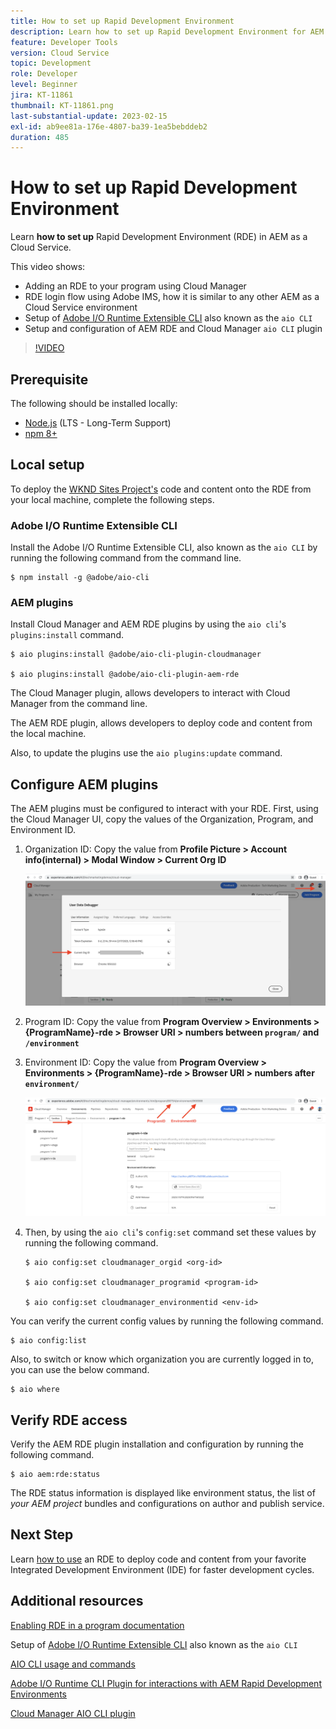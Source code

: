 ```yaml
---
title: How to set up Rapid Development Environment
description: Learn how to set up Rapid Development Environment for AEM as a Cloud Service.
feature: Developer Tools
version: Cloud Service
topic: Development
role: Developer
level: Beginner
jira: KT-11861
thumbnail: KT-11861.png
last-substantial-update: 2023-02-15
exl-id: ab9ee81a-176e-4807-ba39-1ea5bebddeb2
duration: 485
---
```

# How to set up Rapid Development Environment

Learn **how to set up** Rapid Development Environment (RDE) in AEM as a Cloud Service.

This video shows:

- Adding an RDE to your program using Cloud Manager
- RDE login flow using Adobe IMS, how it is similar to any other AEM as a Cloud Service environment
- Setup of [Adobe I/O Runtime Extensible CLI](https://developer.adobe.com/runtime/docs/guides/tools/cli_install/) also known as the `aio CLI` 
- Setup and configuration of AEM RDE and Cloud Manager `aio CLI` plugin

>[!VIDEO](https://video.tv.adobe.com/v/3415490?quality=12&learn=on)

## Prerequisite 

The following should be installed locally:

- [Node.js](https://nodejs.org/en/) (LTS - Long-Term Support)
- [npm 8+](https://docs.npmjs.com/)

## Local setup

To deploy the [WKND Sites Project's](https://github.com/adobe/aem-guides-wknd#aem-wknd-sites-project) code and content onto the RDE from your local machine, complete the following steps.

### Adobe I/O Runtime Extensible CLI 

Install the Adobe I/O Runtime Extensible CLI, also known as the `aio CLI` by running the following command from the command line. 

```shell
$ npm install -g @adobe/aio-cli
```

### AEM plugins

Install Cloud Manager and AEM RDE plugins by using the `aio cli`'s `plugins:install` command.

```shell
$ aio plugins:install @adobe/aio-cli-plugin-cloudmanager

$ aio plugins:install @adobe/aio-cli-plugin-aem-rde
```

The Cloud Manager plugin, allows developers to interact with Cloud Manager from the command line.

The AEM RDE plugin, allows developers to deploy code and content from the local machine.

Also, to update the plugins use the `aio plugins:update` command.

## Configure AEM plugins

The AEM plugins must be configured to interact with your RDE. First, using the Cloud Manager UI, copy the values of the Organization, Program, and Environment ID.

1.  Organization ID: Copy the value from **Profile Picture > Account info(internal) > Modal Window > Current Org ID**

    ![Organization ID](./assets/Org-ID.png)

1.  Program ID: Copy the value from **Program Overview > Environments > {ProgramName}-rde > Browser URI > numbers between `program/` and `/environment`**

1.  Environment ID: Copy the value from **Program Overview > Environments > {ProgramName}-rde > Browser URI > numbers after `environment/`**

    ![Program and Environment ID](./assets/Program-Environment-Id.png)

1.  Then, by using the `aio cli`'s `config:set` command set these values by running the following command.

    ```shell
    $ aio config:set cloudmanager_orgid <org-id>

    $ aio config:set cloudmanager_programid <program-id>

    $ aio config:set cloudmanager_environmentid <env-id>
    ```

You can verify the current config values by running the following command.

```shell
$ aio config:list
```

Also, to switch or know which organization you are currently logged in to, you can use the below command.

```shell
$ aio where
```

## Verify RDE access

Verify the AEM RDE plugin installation and configuration by running the following command.

```shell
$ aio aem:rde:status
```

The RDE status information is displayed like environment status, the list of _your AEM project_ bundles and configurations on author and publish service.

## Next Step

Learn [how to use](./how-to-use.md) an RDE to deploy code and content from your favorite Integrated Development Environment (IDE) for faster development cycles.


## Additional resources

[Enabling RDE in a program documentation](https://experienceleague.adobe.com/docs/experience-manager-cloud-service/content/implementing/developing/rapid-development-environments.html#enabling-rde-in-a-program)

Setup of [Adobe I/O Runtime Extensible CLI](https://developer.adobe.com/runtime/docs/guides/tools/cli_install/) also known as the `aio CLI` 

[AIO CLI usage and commands](https://github.com/adobe/aio-cli#usage)

[Adobe I/O Runtime CLI Plugin for interactions with AEM Rapid Development Environments](https://github.com/adobe/aio-cli-plugin-aem-rde#aio-cli-plugin-aem-rde)

[Cloud Manager AIO CLI plugin](https://github.com/adobe/aio-cli-plugin-cloudmanager)
